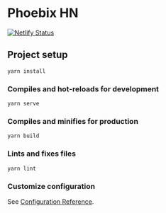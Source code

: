 # Phoebix HN
[![Netlify Status](https://api.netlify.com/api/v1/badges/8bd338e0-5a71-4bef-96db-8f934937d028/deploy-status)](https://app.netlify.com/sites/phoebix/deploys)

## Project setup
```
yarn install
```

### Compiles and hot-reloads for development
```
yarn serve
```

### Compiles and minifies for production
```
yarn build
```

### Lints and fixes files
```
yarn lint
```

### Customize configuration
See [Configuration Reference](https://cli.vuejs.org/config/).
